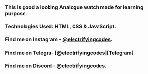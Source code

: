 ### This is good a looking Analogue watch made for learning purpose.

### Technologies Used: HTML, CSS & JavaScript.

### Find me on Instagram - [@electrifyingcodes][Instagram].

### Find me on Telegra- [@electrifyingcodes][Telegram]

### Find me on Discord - [@electrifyingcodes][discord].

[Instagram]: https://www.instagram.com/electrifyingcodes
[discord]: https://discord.com/invite/VGj9tpuqhm
